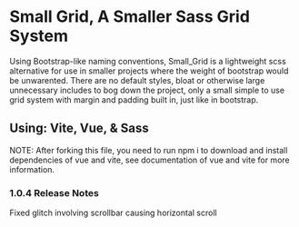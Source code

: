 # Small Grid, A Smaller Sass Grid System

Using Bootstrap-like naming conventions, Small_Grid is a lightweight scss alternative for use in smaller projects where the weight of bootstrap would be unwarented. There are no default styles, bloat or otherwise large unnecessary includes to bog down the project, only a small simple to use grid system with margin and padding built in, just like in bootstrap.  

## Using: Vite, Vue, & Sass

NOTE: After forking this file, you need to run npm i to download and install dependencies of vue and vite, see documentation of vue and vite for more information.

### 1.0.4 Release Notes

Fixed glitch involving scrollbar causing horizontal scroll